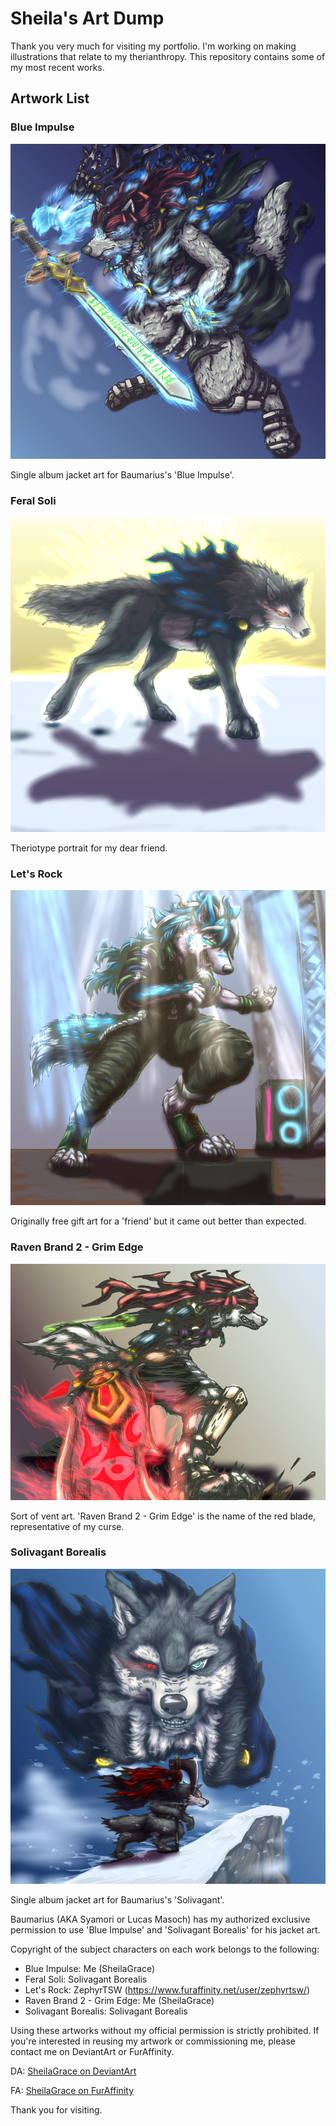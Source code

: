 # Sheila's Art Dump

Thank you very much for visiting my portfolio.
I'm working on making illustrations that relate to my therianthropy. This repository contains some of my most recent works.

## Artwork List

### Blue Impulse
![BlueImpulseMode04.png](https://github.com/SheilaGrace/illustrations/blob/main/BlueImpulseMode04.png)

Single album jacket art for Baumarius's 'Blue Impulse'.

### Feral Soli
![FeralSoli02.png](https://github.com/SheilaGrace/illustrations/blob/main/FeralSoli02.png)

Theriotype portrait for my dear friend.

### Let's Rock
![LetsRock02.png](https://github.com/SheilaGrace/illustrations/blob/main/LetsRock02.png)

Originally free gift art for a 'friend' but it came out better than expected.

### Raven Brand 2 - Grim Edge
![RavenBrand22.png](https://github.com/SheilaGrace/illustrations/blob/main/RavenBrand22.png)

Sort of vent art. 'Raven Brand 2 - Grim Edge' is the name of the red blade, representative of my curse.

### Solivagant Borealis
![SoliJacketArt02.png](https://github.com/SheilaGrace/illustrations/blob/main/SoliJacketArt02.png)

Single album jacket art for Baumarius's 'Solivagant'.

Baumarius (AKA Syamori or Lucas Masoch) has my authorized exclusive permission to use 'Blue Impulse' and 'Solivagant Borealis' for his jacket art.

Copyright of the subject characters on each work belongs to the following:

- Blue Impulse: Me (SheilaGrace)
- Feral Soli: Solivagant Borealis
- Let's Rock: ZephyrTSW (https://www.furaffinity.net/user/zephyrtsw/)
- Raven Brand 2 - Grim Edge: Me (SheilaGrace)
- Solivagant Borealis: Solivagant Borealis

Using these artworks without my official permission is strictly prohibited. If you're interested in reusing my artwork or commissioning me, please contact me on DeviantArt or FurAffinity.

DA: [SheilaGrace on DeviantArt](https://www.deviantart.com/sheilagrace)

FA: [SheilaGrace on FurAffinity](https://www.furaffinity.net/user/sheilagrace)

Thank you for visiting.
